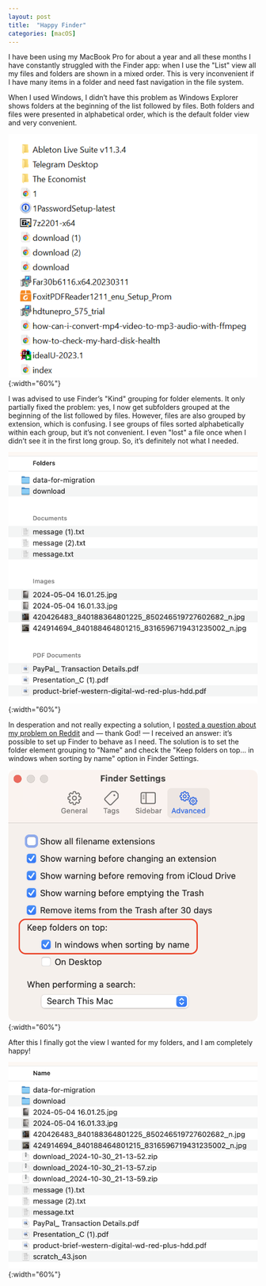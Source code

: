 ```yaml
---
layout: post
title:  "Happy Finder"
categories: [macOS]
---
```


I have been using my MacBook Pro for about a year and all these months I have constantly struggled with the Finder
app: when I use the "List" view all my files and folders are shown in a mixed order. This is very inconvenient if I
have many items in a folder and need fast navigation in the file system.

When I used Windows, I didn’t have this problem as Windows Explorer shows folders at the beginning of the list
followed by files. Both folders and files were presented in alphabetical order, which is the default folder view and
very convenient.

![Windows Explorer View](/images/2024/10/31/windows-view.png){:width="60%"}

I was advised to use Finder’s "Kind" grouping for folder elements. It only partially fixed the problem: yes, I now get
subfolders grouped at the beginning of the list followed by files. However, files are also grouped by extension, which
is confusing. I see groups of files sorted alphabetically within each group, but it’s not convenient. I even "lost" a
file once when I didn’t see it in the first long group. So, it’s definitely not what I needed.

![Finder Kind grouping](/images/2024/10/31/kind-grouping.png){:width="60%"}

In desperation and not really expecting a solution,
I [posted a question about my problem on Reddit](https://www.reddit.com/r/MacOS/comments/1gae76c/finder_folder_view_configuration/) 
and — thank God! — I received an answer: it’s possible to set up Finder to behave as I need. The solution is to set the 
folder element grouping to "Name" and check the "Keep folders on top... in windows when sorting by name" option in 
Finder Settings.

![Finder Settings](/images/2024/10/31/finder-settings.png){:width="60%"}

After this I finally got the view I wanted for my folders, and I am completely happy!

![Finder Settings](/images/2024/10/31/happy-view.png){:width="60%"}


